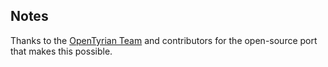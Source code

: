 ## Notes

Thanks to the [OpenTyrian Team](https://github.com/opentyrian/opentyrian) and contributors for the open-source port that makes this possible.

